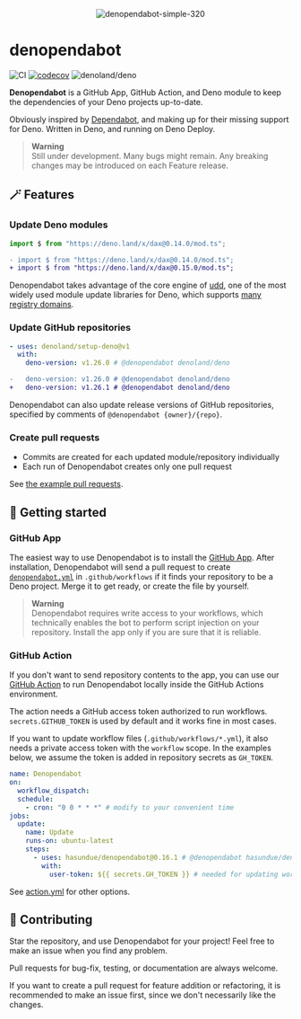<div align="center">

![denopendabot-simple-320](https://user-images.githubusercontent.com/309723/198542926-bc43533c-63cd-4595-b7d3-6c7b4ade9bfb.png)

</div>

# denopendabot

<!-- deno-fmt-ignore-start -->

![CI](https://github.com/hasundue/denopendabot/actions/workflows/ci.yml/badge.svg)
[![codecov](https://codecov.io/gh/hasundue/denopendabot/branch/main/graph/badge.svg)](https://codecov.io/gh/hasundue/denopendabot)
![denoland/deno](https://img.shields.io/badge/Deno-v1.33.1-informational?logo=deno) <!-- @denopendabot denoland/deno -->

<!-- deno-fmt-ignore-end -->

**Denopendabot** is a GitHub App, GitHub Action, and Deno module to keep the
dependencies of your Deno projects up-to-date.

Obviously inspired by [Dependabot](https://github.com/features/security/), and
making up for their missing support for Deno. Written in Deno, and running on
Deno Deploy.

> **Warning**\
> Still under development. Many bugs might remain. Any breaking changes may be
> introduced on each Feature release.

## :magic_wand: Features

### Update Deno modules

<!-- @denopendabot ignore-start -->

```typescript
import $ from "https://deno.land/x/dax@0.14.0/mod.ts";
```

```diff
- import $ from "https://deno.land/x/dax@0.14.0/mod.ts";
+ import $ from "https://deno.land/x/dax@0.15.0/mod.ts";
```

Denopendabot takes advantage of the core engine of
[udd](https://github.com/hayd/deno-udd), one of the most widely used module
update libraries for Deno, which supports
[many registry domains](https://github.com/hayd/deno-udd#supported-domains).

### Update GitHub repositories

```yaml
- uses: denoland/setup-deno@v1
  with:
    deno-version: v1.26.0 # @denopendabot denoland/deno
```

```diff
-   deno-version: v1.26.0 # @denopendabot denoland/deno
+   deno-version: v1.26.1 # @denopendabot denoland/deno
```

<!-- @denopendabot ignore-end -->

Denopendabot can also update release versions of GitHub repositories, specified
by comments of `@denopendabot {owner}/{repo}`.

### Create pull requests

- Commits are created for each updated module/repository individually
- Each run of Denopendabot creates only one pull request

See [the example pull requests](https://github.com/hasundue/denopendabot/pulls).

## :rocket: Getting started

### GitHub App

The easiest way to use Denopendabot is to install the
[GitHub App](https://github.com/apps/denopendabot). After installation,
Denopendabot will send a pull request to create
[`denopendabot.yml`](./app/denopendabot.yml) in `.github/workflows` if it finds
your repository to be a Deno project. Merge it to get ready, or create the file
by yourself.

> **Warning**\
> Denopendabot requires write access to your workflows, which technically
> enables the bot to perform script injection on your repository. Install the
> app only if you are sure that it is reliable.

### GitHub Action

If you don't want to send repository contents to the app, you can use our
[GitHub Action](https://github.com/marketplace/actions/denopendabot) to run
Denopendabot locally inside the GitHub Actions environment.

The action needs a GitHub access token authorized to run workflows.
`secrets.GITHUB_TOKEN` is used by default and it works fine in most cases.

If you want to update workflow files (`.github/workflows/*.yml`), it also needs
a private access token with the `workflow` scope. In the examples below, we
assume the token is added in repository secrets as `GH_TOKEN`.

```yaml
name: Denopendabot
on:
  workflow_dispatch:
  schedule:
    - cron: "0 0 * * *" # modify to your convenient time
jobs:
  update:
    name: Update
    runs-on: ubuntu-latest
    steps:
      - uses: hasundue/denopendabot@0.16.1 # @denopendabot hasundue/denopendabot
        with:
          user-token: ${{ secrets.GH_TOKEN }} # needed for updating workflows
```

See [action.yml](./action.yml) for other options.

## :handshake: Contributing

Star the repository, and use Denopendabot for your project! Feel free to make an
issue when you find any problem.

Pull requests for bug-fix, testing, or documentation are always welcome.

If you want to create a pull request for feature addition or refactoring, it is
recommended to make an issue first, since we don't necessarily like the changes.
